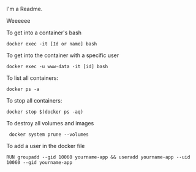 I'm a Readme.

Weeeeee

To get into a container's bash

```
docker exec -it [Id or name] bash
```

To get into the container with a specific user

```
docker exec -u www-data -it [id] bash
```

To list all containers:

```docker ps -a```

To stop all containers:


```docker stop $(docker ps -aq)```


To destroy all volumes and images

``` docker system prune --volumes```


To add a user in the docker file
```
RUN groupadd --gid 10060 yourname-app && useradd yourname-app --uid 10060 --gid yourname-app
```